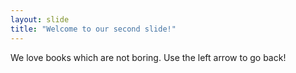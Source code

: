 ```yaml
---
layout: slide
title: "Welcome to our second slide!"
---
```

We love books which are not boring.
Use the left arrow to go back!